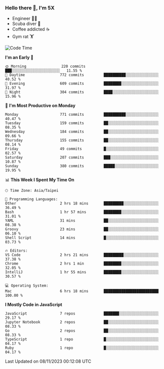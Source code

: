 ### Hello there 👋, I'm 5X

* Engineer 👨‍💻
* Scuba diver 🤿
* Coffee addicted ☕️
* Gym rat 🏋️

<!--START_SECTION:waka-->
![Code Time](http://img.shields.io/badge/Code%20Time-640%20hrs%2020%20mins-blue)

**I'm an Early 🐤** 

```text
🌞 Morning                220 commits         ███░░░░░░░░░░░░░░░░░░░░░░   11.55 % 
🌆 Daytime                772 commits         ██████████░░░░░░░░░░░░░░░   40.52 % 
🌃 Evening                609 commits         ████████░░░░░░░░░░░░░░░░░   31.97 % 
🌙 Night                  304 commits         ████░░░░░░░░░░░░░░░░░░░░░   15.96 % 
```
📅 **I'm Most Productive on Monday** 

```text
Monday                   771 commits         ██████████░░░░░░░░░░░░░░░   40.47 % 
Tuesday                  159 commits         ██░░░░░░░░░░░░░░░░░░░░░░░   08.35 % 
Wednesday                184 commits         ██░░░░░░░░░░░░░░░░░░░░░░░   09.66 % 
Thursday                 155 commits         ██░░░░░░░░░░░░░░░░░░░░░░░   08.14 % 
Friday                   49 commits          █░░░░░░░░░░░░░░░░░░░░░░░░   02.57 % 
Saturday                 207 commits         ███░░░░░░░░░░░░░░░░░░░░░░   10.87 % 
Sunday                   380 commits         █████░░░░░░░░░░░░░░░░░░░░   19.95 % 
```


📊 **This Week I Spent My Time On** 

```text
🕑︎ Time Zone: Asia/Taipei

💬 Programming Languages: 
Other                    2 hrs 18 mins       █████████░░░░░░░░░░░░░░░░   36.49 % 
Bash                     1 hr 57 mins        ████████░░░░░░░░░░░░░░░░░   31.01 % 
YAML                     31 mins             ██░░░░░░░░░░░░░░░░░░░░░░░   08.38 % 
Groovy                   23 mins             ██░░░░░░░░░░░░░░░░░░░░░░░   06.10 % 
Shell Script             14 mins             █░░░░░░░░░░░░░░░░░░░░░░░░   03.73 % 

🔥 Editors: 
VS Code                  2 hrs 21 mins       █████████░░░░░░░░░░░░░░░░   37.38 % 
Chrome                   2 hrs 1 min         ████████░░░░░░░░░░░░░░░░░   32.05 % 
IntelliJ                 1 hr 55 mins        ████████░░░░░░░░░░░░░░░░░   30.57 % 

💻 Operating System: 
Mac                      6 hrs 18 mins       █████████████████████████   100.00 % 
```

**I Mostly Code in JavaScript** 

```text
JavaScript               7 repos             ███████░░░░░░░░░░░░░░░░░░   29.17 % 
Jupyter Notebook         2 repos             ██░░░░░░░░░░░░░░░░░░░░░░░   08.33 % 
Go                       2 repos             ██░░░░░░░░░░░░░░░░░░░░░░░   08.33 % 
TypeScript               1 repo              █░░░░░░░░░░░░░░░░░░░░░░░░   04.17 % 
Ruby                     1 repo              █░░░░░░░░░░░░░░░░░░░░░░░░   04.17 % 
```




 Last Updated on 08/11/2023 00:12:08 UTC
<!--END_SECTION:waka-->
